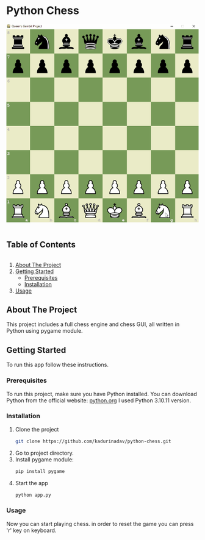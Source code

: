 
# Python Chess

<p align="center">
<img src="./assets/animations/animation.gif"/>
</p>

<h2 style="display: inline-block">Table of Contents</h2>
<ol>
  <li><a href="#about-the-project">About The Project</a></li>
  <li>
    <a href="#getting-started">Getting Started</a>
    <ul>
      <li><a href="#prerequisites">Prerequisites</a></li>
      <li><a href="#installation">Installation</a></li>
    </ul>
  </li>
  <li><a href="#usage">Usage</a></li>
</ol>

## About The Project

This project includes a full chess engine and chess GUI, all written in Python using pygame module.

## Getting Started

To run this app follow these instructions.

### Prerequisites

To run this project, make sure you have Python installed. You can download Python from the official website: [python.org](https://www.python.org/downloads/)
I used Python 3.10.11 version.

### Installation

1. Clone the project
   ```sh
   git clone https://github.com/kadurinadav/python-chess.git
   ```
2. Go to project directory.
3. Install pygame module:
   ```sh
   pip install pygame
   ```
4. Start the app
   ```sh
   python app.py
   ```
   
### Usage
Now you can start playing chess. in order to reset the game you can press 'r' key on keyboard.

